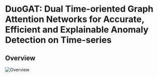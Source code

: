 # DuoGAT: Dual Time-oriented Graph Attention Networks for Accurate, Efficient and Explainable Anomaly Detection on Time-series

## Overview
![Overview]('./Images/overview.png')
